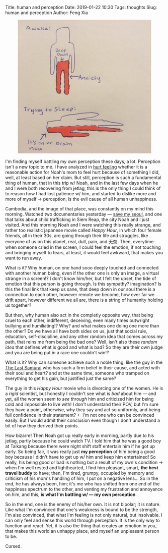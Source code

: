 Title: human and perception
Date: 2019-01-22 10:30
Tags: thoughts
Slug: human and perception
Author: Feng Xia

<figure class="col l6 m6 s12">
  <img src="/images/anxiety.jpg"/>
</figure>


I'm finding myself battling my own perception these days, a
lot. Perception isn't a new topic to me. I have analyzed in [hurt
feeling][1] whether it is a reasonable action for Noah's mom to feel
hurt because of something I did, well, at least based on her
claim. But still, perception is such a fundamental thing of human,
that in this trip w/ Noah, and in the last few days when he and I were
both recovering from jetlag, this is the only thing I could think of
to reason how I had lost patience w/ him, and started to dislike more
and more of myself &rarr; perception, is the evil cause of all human
unhappiness.

Cambodia, and the image of that place, was constantly on my mind this
morning. Watched two documentaries yesterday &mdash; [save my
seoul][2], and one that talks about child trafficking in Siem Reap,
the city Noah and I just visited. And this morning Noah and I were
watching this really strange, and rather too realistic japanese movie
called _Happy Hour_, in which four female friends, all in their 30s,
are going through their life and struggles, like everyone of us on
this planet, real, dull, pain, and 无奈. Then, everytime when someone
cried in the screen, I could feel the emotion, if not touching and
bringing myself to tears, at least, it would feel awkward, that makes
you want to run away.

What is it? Why human, on one hand sooo deeply touched and connected
with another human being, even if the other one is only an image, a
virtual strange in a screen!? I don't know him/her, but I felt the
upset, the tide of emotion that this person is going through. Is this
sympathy? imagination? Is this the final link that keep us sane, that
deep down in our soul there is a connection to each other, however
remote we become, how ever far we drift apart, however different we
all are, there is a string of humanity holding us together?

But then, why human also act in the completly opposite way, that being
cruel to each other, indifferent, deceiving, even many times outwright
bullying and humiliating!? Why? and what makes one doing one more than
the other? Do we have all have both sides on us, just that social
rule, education, self-discipline, and any other random idea that comes
across my path, that reins me from being the bad one? Well, isn't also
these _random idea_ that defines what is good and what is bad? So they
are their own judge and you are being put in a race one couldn't win!?

What is it? Why can someone achieve such a noble thing, like the guy in the
[The Last Samurai][3] who has such a firm belief in their cause, and
acted with their soul and heart? and at the same time, someone who
tramped on everything to get his gain, but justified just the same?

The guy in this _Happy Hour_ movie who is divorcing one of the
women. He is a _rigid_ scientist, but honestly I couldn't see what is
_bad_ about him &mdash; and yet, all the women seem to _see through_
him and criticized him for being cold and impossible to live with! I
don't understand their POV, but I'm sure they have a point, otherwise,
why they say and act so uniformly, and being full confidence in their
statement? &larr; I'm not one who can be convinced easily. But I would
admit their conclusion even though I don't understand a bit of how
they derived their points.

How bizarre! Then Noah got up really early in morning, partly due to
his jetlag, partly because he could watch TV. I told him that he was a
good boy at Taikang because there were night shift staff entertain him
if he got up early. So being fair, it was really just **my
perception** of him being a good boy because I didn't have to get up
w/ him and keep him entertained! So really, his being good or bad is
nothing but a result of my own's condition &rarr; when I'm well rested
and lighthearted, I find him pleasant, smart, **the best travel
buddy** to have; then, I'm tired, grumpy, occupied by memory and
criticism of his mom's handling of him, I put on a negative lens... So
in the end, he has always been, him; it's me who has shifted from one
end of the happiness spectrum to the other, and venting my frustration
and annoyance on him, and this, **is what I'm battling w/ &mdash; my
own perception**.

So in the end, one is the enemy of his/her own. It is not bipolar; it
is nature. Like what I'm convinced that one's weakness is bound to be
the strength, I'm also convinced, that what I'm feeling is not only
natural, but insolvable. I can only feel and sense this world through
perception. It is the only way to function and react. Yet, it is also
the thing that creates an emotion in you, that makes this world an
unhappy place, and myself an unpleasant person to be.

Cursed.


[1]: {filename}/thoughts/hurt%20feeling.md
[2]: http://www.savemyseoul.com/
[3]: https://en.wikipedia.org/wiki/The_Last_Samurai
